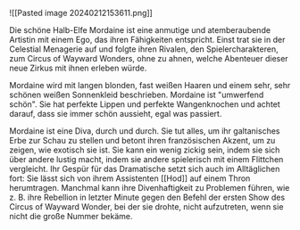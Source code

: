
![[Pasted image 20240212153611.png]]

Die schöne Halb-Elfe Mordaine ist eine anmutige und atemberaubende Artistin mit einem Ego, das ihren Fähigkeiten entspricht. Einst trat sie in der Celestial Menagerie auf und folgte ihren Rivalen, den Spielercharakteren, zum Circus of Wayward Wonders, ohne zu ahnen, welche Abenteuer dieser neue Zirkus mit ihnen erleben würde.

Mordaine wird mit langen blonden, fast weißen Haaren und einem sehr, sehr schönen weißen Sonnenkleid beschrieben. Mordaine ist "umwerfend schön". Sie hat perfekte Lippen und perfekte Wangenknochen und achtet darauf, dass sie immer schön aussieht, egal was passiert.

Mordaine ist eine Diva, durch und durch. Sie tut alles, um ihr galtanisches Erbe zur Schau zu stellen und betont ihren französischen Akzent, um zu zeigen, wie exotisch sie ist. Sie kann ein wenig zickig sein, indem sie sich über andere lustig macht, indem sie andere spielerisch mit einem Flittchen vergleicht. Ihr Gespür für das Dramatische setzt sich auch im Alltäglichen fort: Sie lässt sich von ihrem Assistenten [[Hod]] auf einem Thron herumtragen. Manchmal kann ihre Divenhaftigkeit zu Problemen führen, wie z. B. ihre Rebellion in letzter Minute gegen den Befehl der ersten Show des Circus of Wayward Wonder, bei der sie drohte, nicht aufzutreten, wenn sie nicht die große Nummer bekäme.